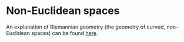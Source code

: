 # Non-Euclidean spaces

An explanation of Riemannian geometry (the geometry of curved, non-Euclidean spaces) can be found [here](http://carlosgmartin.com/ricci.pdf).